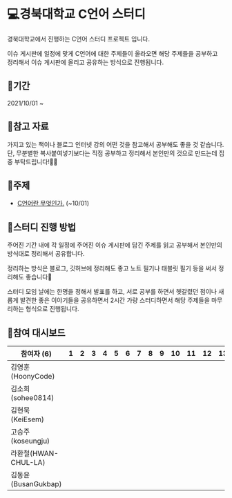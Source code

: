 # 💻경북대학교 C언어 스터디

 경북대학교에서 진행하는 C언어 스터디 프로젝트 입니다.

 이슈 게시판에 일정에 맞게 C언어에 대한 주제들이 올라오면 해당 주제들을 공부하고 정리해서 이슈 게시판에 올리고 공유하는 방식으로 진행됩니다.



## 📆기간

2021/10/01 ~



## 📑참고 자료

 가지고 있는 책이나 블로그 인터넷 강의 어떤 것을 참고해서 공부해도 좋을 것 같습니다.
 단, 무분별한 복사붙여넣기보다는 직접 공부하고 정리해서 본인만의 것으로 만드는데 집중 부탁드립니다!🙆‍♀️



## 📒주제

- [C언어란 무엇인가.](https://github.com/knu-of/c-study/issues/1#issue-1008257840) (~10/01)




## 🚀스터디 진행 방법

 주어진 기간 내에 각 일정에 주어진 이슈 게시판에 담긴 주제를 읽고 공부해서 본인만의 방식대로 정리해서 공유합니다.

 정리하는 방식은 블로그, 깃허브에 정리해도 좋고 노트 필기나 태블릿 필기 등을 써서 정리해도 좋습니다🙂

 스터디 모임 날에는 한명을 정해서 발표를 하고, 서로 공부를 하면서 헷갈렸던 점이나 새롭게 발견한 좋은 이야기들을 공유하면서 2시간 가량 스터디하면서 해당 주제들을 마무리하는 형식으로 진행됩니다. 





## 🏁참여 대시보드

| 참여자 (6)           | 1   | 2   | 3   | 4   | 5   | 6   | 7   | 8   | 9   | 10  | 11  | 12  | 13  | 14  | 15  | 16  |
| -------------------- | --- | --- | --- | --- | --- | --- | --- | --- | --- | --- | --- | --- | --- | --- | --- | --- |
| 김영훈(HoonyCode)    |     |     |     |     |     |     |     |     |     |     |     |     |     |     |     |     |
| 김소희(sohee0814)    |     |     |     |     |     |     |     |     |     |     |     |     |     |     |     |     |
| 김현묵(KeiEsem)      |     |     |     |     |     |     |     |     |     |     |     |     |     |     |     |     |
| 고승주(koseungju)    |     |     |     |     |     |     |     |     |     |     |     |     |     |     |     |     |
| 라환철(HWAN-CHUL-LA) |     |     |     |     |     |     |     |     |     |     |     |     |     |     |     |     |
| 김동윤(BusanGukbap)  |     |     |     |     |     |     |     |     |     |     |     |     |     |     |     |     |